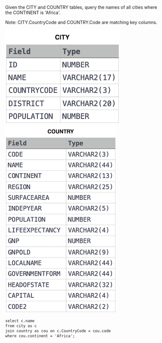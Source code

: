Given the CITY and COUNTRY tables, query the names of all cities where the CONTINENT is 'Africa'.

Note: CITY.CountryCode and COUNTRY.Code are matching key columns.

![img_4.png](img_4.png)
![img_5.png](img_5.png)

```roomsql
select c.name
from city as c
join country as cou on c.CountryCode = cou.code
where cou.continent = 'Africa';
```